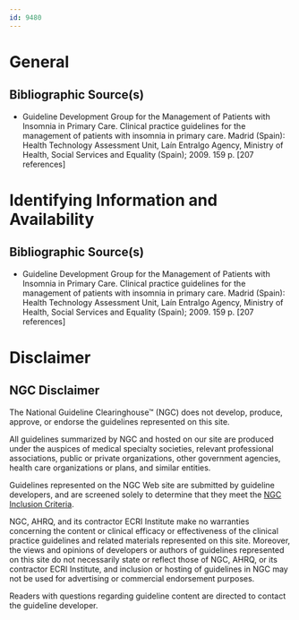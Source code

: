 ```yaml
---
id: 9480
---
```


# General

## Bibliographic Source(s)

- Guideline Development Group for the Management of Patients with Insomnia in Primary Care. Clinical practice guidelines for the management of patients with insomnia in primary care. Madrid (Spain): Health Technology Assessment Unit, Laín Entralgo Agency, Ministry of Health, Social Services and Equality (Spain); 2009. 159 p. [207 references]

# Identifying Information and Availability

## Bibliographic Source(s)

- Guideline Development Group for the Management of Patients with Insomnia in Primary Care. Clinical practice guidelines for the management of patients with insomnia in primary care. Madrid (Spain): Health Technology Assessment Unit, Laín Entralgo Agency, Ministry of Health, Social Services and Equality (Spain); 2009. 159 p. [207 references]

# Disclaimer

## NGC Disclaimer

The National Guideline Clearinghouse™ (NGC) does not develop, produce, approve, or endorse the guidelines represented on this site.

All guidelines summarized by NGC and hosted on our site are produced under the auspices of medical specialty societies, relevant professional associations, public or private organizations, other government agencies, health care organizations or plans, and similar entities.

Guidelines represented on the NGC Web site are submitted by guideline developers, and are screened solely to determine that they meet the [NGC Inclusion Criteria](/help-and-about/summaries/inclusion-criteria).

NGC, AHRQ, and its contractor ECRI Institute make no warranties concerning the content or clinical efficacy or effectiveness of the clinical practice guidelines and related materials represented on this site. Moreover, the views and opinions of developers or authors of guidelines represented on this site do not necessarily state or reflect those of NGC, AHRQ, or its contractor ECRI Institute, and inclusion or hosting of guidelines in NGC may not be used for advertising or commercial endorsement purposes.

Readers with questions regarding guideline content are directed to contact the guideline developer.

